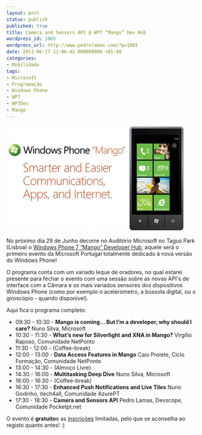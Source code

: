 ```yaml
---
layout: post
status: publish
published: true
title: Camera and Sensors API @ WP7 “Mango” Dev Hub
wordpress_id: 1865
wordpress_url: http://www.pedrolamas.com/?p=1865
date: 2011-06-17 11:06:42.000000000 +01:00
categories:
- Mobilidade
tags:
- Microsoft
- Programação
- Windows Phone
- WP7
- WP7Dev
- Mango
---
```

[![](/wp-content/uploads/2011/06/Windows-Phone-Mango.jpg "Windows Phone Mango")](https://msevents.microsoft.com/CUI/EventDetail.aspx?culture=pt-PT&EventID=1032488458)

No próximo dia 29 de Junho decorre no Auditório Microsoft no Tagus Park (Lisboa) o [Windows Phone 7 “Mango” Developer Hub](https://msevents.microsoft.com/CUI/EventDetail.aspx?culture=pt-PT&EventID=1032488458), aquele será o primeiro evento da Microsoft Portugal totalmente dedicado à nova versão do Windows Phone!

O programa conta com um variado leque de oradores, no qual estarei presente para fechar o evento com uma sessão sobre as novas API's de interface com a Câmara e os mais variados sensores dos dispositivos Windows Phone (como por exemplo o acelerómetro, a bússola digital, ou o giroscópio - quando disponível).

Aqui fica o programa completo:

-   09:30 - 10:30 - **Mango is coming… But I’m a developer, why should I care?** Nuno Silva, Microsoft
-   10:30 - 11:30 - **What’s new for Silverlight and XNA in Mango?** Virgílio Raposo, Comunidade NetPonto
-   11:30 - 12:00 - (Coffee-break)
-   12:00 - 13:00 - **Data Access Features in Mango** Caio Proiete, Ciclo Formação, Comunidade NetPonto
-   13:00 - 14:30 - (Almoço Livre)
-   14:30 - 16:00 - **Multitasking Deep Dive** Nuno Silva, Microsoft
-   16:00 - 16:30 - (Coffee-break)
-   16:30 - 17:30 - **Enhanced Push Notifications and Live Tiles** Nuno Godinho, itech4all, Comunidade AzurePT
-   17:30 - 18:30 - **Camera and Sensors API** Pedro Lamas, Devscope, Comunidade Pocketpt.net

O evento é **gratuito**e as [inscrições](https://msevents.microsoft.com/CUI/EventDetail.aspx?culture=pt-PT&EventID=1032488458) limitadas, pelo que se aconselha ao registo quanto antes! :)
